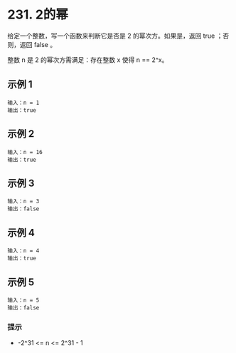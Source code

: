 # 231. 2的幂

给定一个整数，写一个函数来判断它是否是 2 的幂次方。如果是，返回 true ；否则，返回 false 。

整数 n 是 2 的幂次方需满足：存在整数 x 使得 n == 2^x。

## 示例 1

```
输入：n = 1
输出：true
```

## 示例 2

```
输入：n = 16
输出：true
```

## 示例 3

```
输入：n = 3
输出：false
```

## 示例 4

```
输入：n = 4
输出：true
```

## 示例 5

```
输入：n = 5
输出：false
```

### 提示

- -2^31 <= n <= 2^31 - 1
